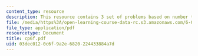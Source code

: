 ```yaml
---
content_type: resource
description: This resource contains 3 set of problems based on number theory II.
file: /media/https%3A/open-learning-course-data-rc.s3.amazonaws.com/6-042j-mathematics-for-computer-science-fall-2005/03dec0120c6f9a2e6820224433884a7d_cp6f.pdf
file_type: application/pdf
resourcetype: Document
title: cp6f.pdf
uid: 03dec012-0c6f-9a2e-6820-224433884a7d
---
```

